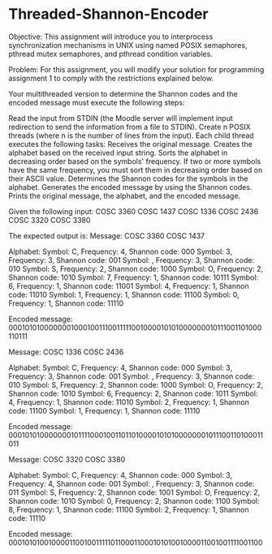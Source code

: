 # Threaded-Shannon-Encoder
Objective:
This assignment will introduce you to interprocess synchronization mechanisms in UNIX using named POSIX semaphores, pthread mutex semaphores, and pthread condition variables.

Problem:
For this assignment, you will modify your solution for programming assignment 1 to comply with the restrictions explained below.

Your multithreaded version to determine the Shannon codes and the encoded message must execute the following steps:
 
Read the input from STDIN (the Moodle server will implement input redirection to send the information from a file to STDIN). 
Create n POSIX threads (where n is the number of lines from the input). Each child thread executes the following tasks:
Receives the original message.
Creates the alphabet based on the received input string.
Sorts the alphabet in decreasing order based on the symbols' frequency. If two or more symbols have the same frequency, you must sort them in decreasing order based on their ASCII value.
Determines the Shannon codes for the symbols in the alphabet.
Generates the encoded message by using the Shannon codes.
Prints the original message, the alphabet, and the encoded message. 

Given the following input:
COSC 3360 COSC 1437
COSC 1336 COSC 2436
COSC 3320 COSC 3380
 
The expected output is:
Message: COSC 3360 COSC 1437

Alphabet: 
Symbol: C, Frequency: 4, Shannon code: 000
Symbol: 3, Frequency: 3, Shannon code: 001
Symbol:  , Frequency: 3, Shannon code: 010
Symbol: S, Frequency: 2, Shannon code: 1000
Symbol: O, Frequency: 2, Shannon code: 1010
Symbol: 7, Frequency: 1, Shannon code: 10111
Symbol: 6, Frequency: 1, Shannon code: 11001
Symbol: 4, Frequency: 1, Shannon code: 11010
Symbol: 1, Frequency: 1, Shannon code: 11100
Symbol: 0, Frequency: 1, Shannon code: 11110

Encoded message: 00010101000000010001001110011111001000010101000000010111001101000110111

Message: COSC 1336 COSC 2436

Alphabet: 
Symbol: C, Frequency: 4, Shannon code: 000
Symbol: 3, Frequency: 3, Shannon code: 001
Symbol:  , Frequency: 3, Shannon code: 010
Symbol: S, Frequency: 2, Shannon code: 1000
Symbol: O, Frequency: 2, Shannon code: 1010
Symbol: 6, Frequency: 2, Shannon code: 1011
Symbol: 4, Frequency: 1, Shannon code: 11010
Symbol: 2, Frequency: 1, Shannon code: 11100
Symbol: 1, Frequency: 1, Shannon code: 11110

Encoded message: 000101010000000101111000100110110100001010100000001011100110100011011

Message: COSC 3320 COSC 3380

Alphabet: 
Symbol: C, Frequency: 4, Shannon code: 000
Symbol: 3, Frequency: 4, Shannon code: 001
Symbol:  , Frequency: 3, Shannon code: 011
Symbol: S, Frequency: 2, Shannon code: 1001
Symbol: O, Frequency: 2, Shannon code: 1010
Symbol: 0, Frequency: 2, Shannon code: 1100
Symbol: 8, Frequency: 1, Shannon code: 11100
Symbol: 2, Frequency: 1, Shannon code: 11110

Encoded message: 0001010100100001100100111110110001100010101001000011001001111001100
